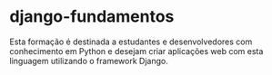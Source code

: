 # django-fundamentos
Esta formação é destinada a estudantes e desenvolvedores com conhecimento em Python e desejam criar aplicações web com esta linguagem utilizando o framework Django.
